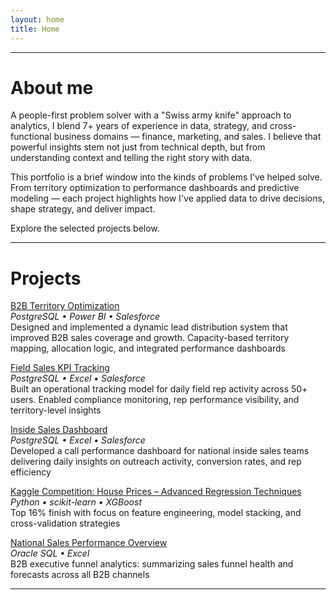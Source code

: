 ```yaml
---
layout: home
title: Home
---
```

<style>
body .wrapper {
  max-width: 900px;
  margin: 0 auto;
}
</style>
---

# About me

A people-first problem solver with a "Swiss army knife" approach to analytics, I blend 7+ years of experience in data, strategy, and cross-functional business domains — finance, marketing, and sales. I believe that powerful insights stem not just from technical depth, but from understanding context and telling the right story with data.

This portfolio is a brief window into the kinds of problems I’ve helped solve. From territory optimization to performance dashboards and predictive modeling — each project highlights how I've applied data to drive decisions, shape strategy, and deliver impact.

Explore the selected projects below.

---

# Projects

[B2B Territory Optimization](./B2B%20Territory%20Model/)<br>
_PostgreSQL • Power BI • Salesforce_ <br>
Designed and implemented a dynamic lead distribution system that improved B2B sales coverage and growth. Capacity-based territory mapping, allocation logic, and integrated performance dashboards

[Field Sales KPI Tracking](./Field%20Sales%20KPI%20Analysis/)<br>
_PostgreSQL • Excel • Salesforce_ <br>
Built an operational tracking model for daily field rep activity across 50+ users. Enabled compliance monitoring, rep performance visibility, and territory-level insights

[Inside Sales Dashboard](./Inside%20Sales%20KPI%20Dashboard/)<br>
_PostgreSQL • Excel • Salesforce_ <br>
Developed a call performance dashboard for national inside sales teams delivering daily insights on outreach activity, conversion rates, and rep efficiency

[Kaggle Competition: House Prices – Advanced Regression Techniques](./Kaggle%20Competition%20-%20House%20Prices%20–%20Advanced%20Regression%20Modeling/)<br>
_Python • scikit-learn • XGBoost_ <br>
Top 16% finish with focus on feature engineering, model stacking, and cross-validation strategies

[National Sales Performance Overview](./National%20Sales%20Performance%20Dashboard/)<br>
_Oracle SQL • Excel_ <br>
B2B executive funnel analytics: summarizing sales funnel health and forecasts across all B2B channels

---
